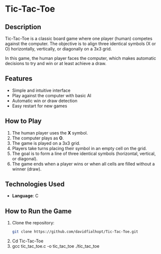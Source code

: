 # Tic-Tac-Toe

## Description

Tic-Tac-Toe is a classic board game where one player (human) competes against the computer. The objective is to align three identical symbols (X or O) horizontally, vertically, or diagonally on a 3x3 grid.

In this game, the human player faces the computer, which makes automatic decisions to try and win or at least achieve a draw.

## Features

- Simple and intuitive interface
- Play against the computer with basic AI
- Automatic win or draw detection
- Easy restart for new games

## How to Play

1. The human player uses the **X** symbol.
2. The computer plays as **O**.
3. The game is played on a 3x3 grid.
4. Players take turns placing their symbol in an empty cell on the grid.
5. The goal is to form a line of three identical symbols (horizontal, vertical, or diagonal).
6. The game ends when a player wins or when all cells are filled without a winner (draw).

## Technologies Used

- **Language**: C

## How to Run the Game

1. Clone the repository:
   ```bash
   git clone https://github.com/davidfialhopt/Tic-Tac-Toe.git
2. Cd Tic-Tac-Toe
3. gcc tic_tac_toe.c -o tic_tac_toe
   ./tic_tac_toe

